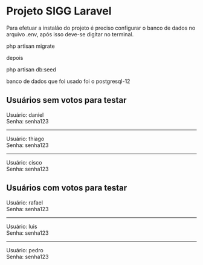 # Projeto SIGG Laravel

Para efetuar a instalão do projeto é preciso configurar o banco de dados no arquivo .env,
após isso deve-se digitar no terminal.

php artisan migrate

depois

php artisan db:seed

banco de dados que foi usado foi o postgresql-12

## Usuários sem votos para testar

Usuário: daniel<br>
Senha: senha123

---

Usuário: thiago<br>
Senha: senha123

---

Usuário: cisco<br>
Senha: senha123

## Usuários com votos para testar

Usuário: rafael<br>
Senha: senha123

---

Usuário: luis<br>
Senha: senha123

---

Usuário: pedro<br>
Senha: senha123